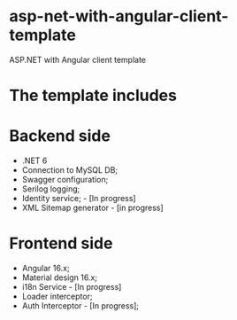 # asp-net-with-angular-client-template
ASP.NET with Angular client template

# The template includes
# Backend side
- .NET 6
- Connection to MySQL DB;
- Swagger configuration;
- Serilog logging;
- Identity service; - [In progress]
- XML Sitemap generator - [in progress]

# Frontend side
- Angular 16.x;
- Material design 16.x;
- i18n Service - [In progress]
- Loader interceptor;
- Auth Interceptor - [In progress];
